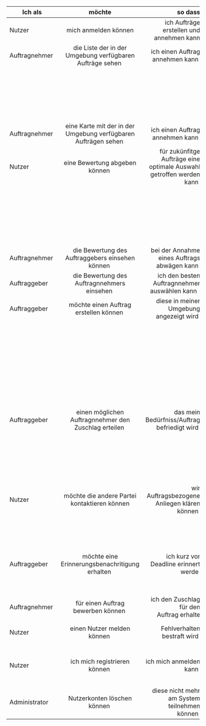 
| Ich als       | möchte        | so dass  | Akzeptanz |
| ------------- |:-------------:| --------:| --------- |
| Nutzer  | mich anmelden können | ich Aufträge erstellen und annehmen kann | - Logout Symbol wird sichtbar |
| Auftragnehmer | die Liste der in der Umgebung verfügbaren Aufträge sehen | ich einen Auftrag annehmen kann | - In dem Radius verfügbare Aufträge |
|  |  |  | - sortiert nach entfernung |
|  |  |  | - sortiert nach Profit |
|  |  |  | - Kontextboezogen nach Kategorien |
| Auftragnehmer | eine Karte mit der in der Umgebung verfügbaren Aufträgen sehen | ich einen Auftrag annehmen kann | - in dem Radius verfügbare Aufträge |
| Nutzer | eine Bewertung abgeben können | für zukünfitge Aufträge eine optimale Auswahl getroffen werden kann | - Bewertungen im Nutzerkonto sichtbar |
|  |  |  | - Bewertung in ( + / - / neutral ) |
|  |  |  | - Bewertungsabgabe nur bei zustande gekommen Aufträgen |
| Auftragnehmer | die Bewertung des Auftraggebers einsehen können | bei der Annahme eines Auftrags abwägen kann |  |
| Auftraggeber | die Bewertung des Auftragnnehmers einsehen | ich den besten Auftragnnehmer auswählen kann  |  |
| Auftraggeber | möchte einen Auftrag erstellen können | diese in meiner Umgebung angezeigt wird | - Preis für den Auftrag definieren |
|  |  |  | - Bezeichnung und Beschreibung |
|  |  |  | - Deadline bis zur Auftragannahme |
|  |  |  | - Schwierigkeitsstufe definieren |
|  |  |  | - Lieferort definieren (default aktueller Ort) |
| Auftraggeber | einen möglichen Auftragnnehmer den Zuschlag erteilen | das mein Bedürfniss/Auftrag befriedigt wird | - Auftrag verschwindet vom Markt |
|  |  |  | - Auftrag startet und der Timer läuft |
|  |  |  | - Auftrag ist im eigenen Nutzerkonto sichtbar |
| Nutzer | möchte die andere Partei kontaktieren können | wir Auftragsbezogene Anliegen klären können | - Empfänger erhält Push Notification |
|  |  |  | - Nachricht eintippen können |
|  |  |  | - Chatverlauf sichtbar |
| Auftraggeber | möchte eine Erinnerungsbenachritigung erhalten | ich kurz vor Deadline erinnert werde | - klingelton ertönt |
|  |  |  | - Push Benachrichtigung |
| Auftragnehmer | für einen Auftrag bewerben können | ich den Zuschlag für den Auftrag erhalte | - Bewerbung im Nutzerkonto ersichtlich |
| Nutzer | einen Nutzer melden können | Fehlverhalten bestraft wird | - nur bei Zustande gekommenen Aufträgen möglich |
| Nutzer | ich mich registrieren können | ich mich anmelden kann | - Registrierung mit gängigen existierenden Accounts (FB, TW, GitHub, etc..)  |
| Administrator | Nutzerkonten löschen können | diese nicht mehr am System teilnehmen können |  |
